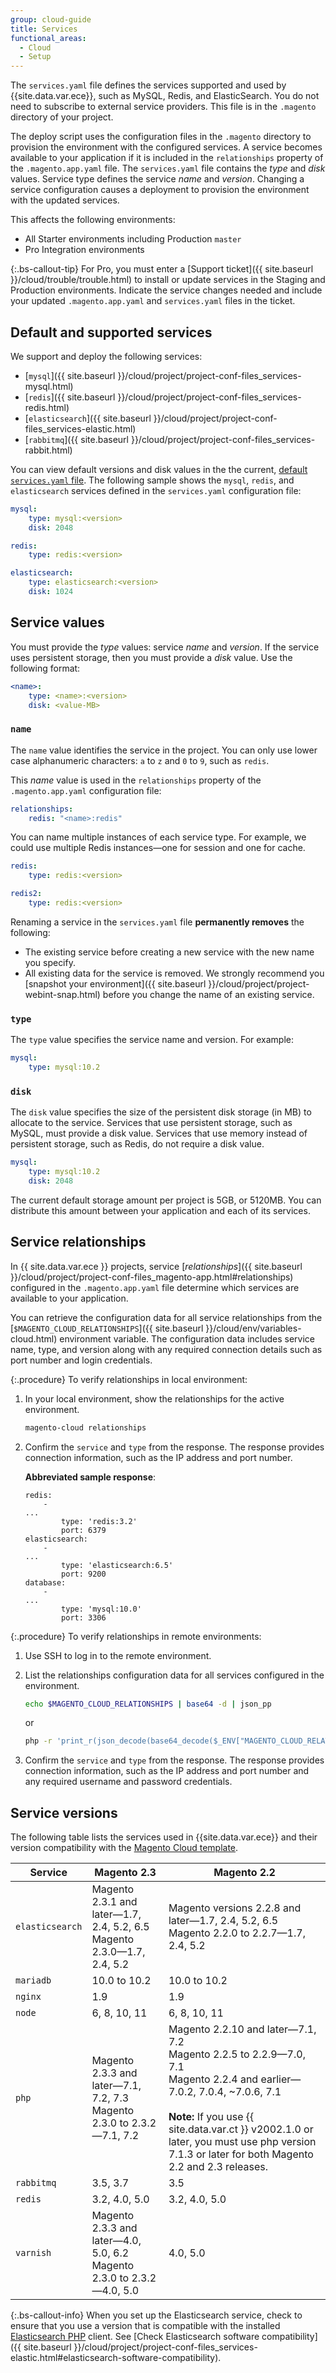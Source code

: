 ```yaml
---
group: cloud-guide
title: Services
functional_areas:
  - Cloud
  - Setup
---
```


The `services.yaml` file defines the services supported and used by {{site.data.var.ece}}, such as MySQL, Redis, and ElasticSearch. You do not need to subscribe to external service providers. This file is in the `.magento` directory of your project.

The deploy script uses the configuration files in the `.magento` directory to provision the environment with the configured services. A service becomes available to your application if it is included in the `relationships` property of the `.magento.app.yaml` file. The `services.yaml` file contains the _type_ and _disk_ values. Service type defines the service _name_ and _version_. Changing a service configuration causes a deployment to provision the environment with the updated services.

This affects the following environments:

-  All Starter environments including Production `master`
-  Pro Integration environments

{:.bs-callout-tip}
For Pro, you must enter a [Support ticket]({{ site.baseurl }}/cloud/trouble/trouble.html) to install or update services in the Staging and Production environments. Indicate the service changes needed and include your updated `.magento.app.yaml` and `services.yaml` files in the ticket.

## Default and supported services

We support and deploy the following services:

-  [`mysql`]({{ site.baseurl }}/cloud/project/project-conf-files_services-mysql.html)
-  [`redis`]({{ site.baseurl }}/cloud/project/project-conf-files_services-redis.html)
-  [`elasticsearch`]({{ site.baseurl }}/cloud/project/project-conf-files_services-elastic.html)
-  [`rabbitmq`]({{ site.baseurl }}/cloud/project/project-conf-files_services-rabbit.html)

You can view default versions and disk values in the the current, [default `services.yaml` file](https://github.com/magento/magento-cloud/blob/master/.magento/services.yaml). The following sample shows the `mysql`, `redis`, and `elasticsearch` services defined in the `services.yaml` configuration file:

```yaml
mysql:
    type: mysql:<version>
    disk: 2048

redis:
    type: redis:<version>

elasticsearch:
    type: elasticsearch:<version>
    disk: 1024
```

## Service values

You must provide the _type_ values: service _name_ and _version_. If the service uses persistent storage, then you must provide a _disk_ value. Use the following format:

```yaml
<name>:
    type: <name>:<version>
    disk: <value-MB>
```

### `name`

The `name` value identifies the service in the project. You can only use lower case alphanumeric characters: `a` to `z` and `0` to `9`, such as `redis`.

This _name_ value is used in the `relationships` property of the `.magento.app.yaml` configuration file:

```yaml
relationships:
    redis: "<name>:redis"
```

You can name multiple instances of each service type. For example, we could use multiple Redis instances—one for session and one for cache.

```yaml
redis:
    type: redis:<version>

redis2:
    type: redis:<version>
```

Renaming a service in the `services.yaml` file **permanently removes** the following:

-  The existing service before creating a new service with the new name you specify.
-  All existing data for the service is removed. We strongly recommend you [snapshot your environment]({{ site.baseurl }}/cloud/project/project-webint-snap.html) before you change the name of an existing service.

### `type`

The `type` value specifies the service name and version. For example:

```yaml
mysql:
    type: mysql:10.2
```

### `disk`

The `disk` value specifies the size of the persistent disk storage (in MB) to allocate to the service. Services that use persistent storage, such as MySQL, must provide a disk value. Services that use memory instead of persistent storage, such as Redis, do not require a disk value.

```yaml
mysql:
    type: mysql:10.2
    disk: 2048
```

The current default storage amount per project is 5GB, or 5120MB. You can distribute this amount between your application and each of its services.

## Service relationships

In {{ site.data.var.ece }} projects, service [*relationships*]({{ site.baseurl }}/cloud/project/project-conf-files_magento-app.html#relationships) configured in the `.magento.app.yaml` file determine which services are available to your application.

You can retrieve the configuration data for all service relationships from the [`$MAGENTO_CLOUD_RELATIONSHIPS`]({{ site.baseurl }}/cloud/env/variables-cloud.html) environment variable. The configuration data includes service name, type, and version along with any required connection details such as port number and login credentials.

{:.procedure}
To verify relationships in local environment:

1. In your local environment, show the relationships for the active environment.

   ```bash
   magento-cloud relationships
   ```

1. Confirm the `service` and `type` from the response. The response provides connection information, such as the IP address and port number.

   **Abbreviated sample response**:

   ```terminal
   redis:
       -
   ...
           type: 'redis:3.2'
           port: 6379
   elasticsearch:
       -
   ...
           type: 'elasticsearch:6.5'
           port: 9200
   database:
       -
   ...
           type: 'mysql:10.0'
           port: 3306
   ```

{:.procedure}
To verify relationships in remote environments:

1. Use SSH to log in to the remote environment.

1. List the relationships configuration data for all services configured in the environment.

   ```bash
   echo $MAGENTO_CLOUD_RELATIONSHIPS | base64 -d | json_pp
   ```

   or

   ```bash
   php -r 'print_r(json_decode(base64_decode($_ENV["MAGENTO_CLOUD_RELATIONSHIPS"])));'
   ```

1. Confirm the `service` and `type` from the response. The response provides connection information, such as the IP address and port number and any required username and password credentials.

## Service versions

The following table lists the services used in {{site.data.var.ece}} and their version compatibility with the [Magento Cloud template](https://github.com/magento/magento-cloud).

Service   |  Magento 2.3  | Magento 2.2
--------- | ------------- | ------------
`elasticsearch` | Magento 2.3.1 and later—1.7, 2.4, 5.2, 6.5<br>Magento 2.3.0—1.7, 2.4, 5.2 | Magento versions 2.2.8 and later—1.7, 2.4, 5.2, 6.5<br>Magento 2.2.0 to 2.2.7—1.7, 2.4, 5.2
`mariadb` | 10.0 to 10.2  | 10.0 to 10.2
`nginx`   | 1.9           | 1.9
`node`    | 6, 8, 10, 11  | 6, 8, 10, 11
`php`     | Magento 2.3.3 and later—7.1, 7.2, 7.3<br>Magento 2.3.0 to 2.3.2—7.1, 7.2 | Magento 2.2.10 and later—7.1, 7.2<br>Magento 2.2.5 to 2.2.9—7.0, 7.1<br>Magento 2.2.4 and earlier—7.0.2, 7.0.4, ~7.0.6, 7.1<br><br>**Note:**  If you use {{ site.data.var.ct }} v2002.1.0 or later, you must use php version 7.1.3 or later for both Magento 2.2 and 2.3 releases.
`rabbitmq`| 3.5, 3.7      | 3.5
`redis`   | 3.2, 4.0, 5.0 | 3.2, 4.0, 5.0
`varnish` | Magento 2.3.3 and later—4.0, 5.0, 6.2<br>Magento 2.3.0 to 2.3.2—4.0, 5.0 | 4.0, 5.0

{:.bs-callout-info}
When you set up the Elasticsearch service, check to ensure that you use a version that is compatible with the installed [Elasticsearch PHP](https://github.com/elastic/elasticsearch-php) client. See [Check Elasticsearch software compatibility]({{ site.baseurl }}/cloud/project/project-conf-files_services-elastic.html#elasticsearch-software-compatibility).
